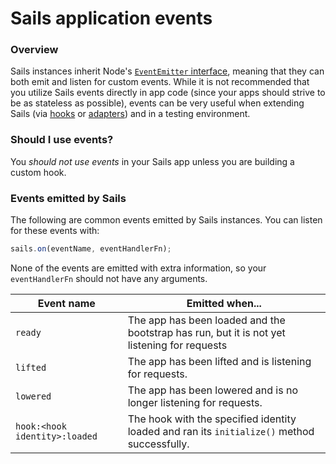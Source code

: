 # Sails application events

### Overview

Sails instances inherit Node's [`EventEmitter` interface](https://nodejs.org/api/events.html#events_class_eventemitter), meaning that they can both emit and listen for custom events.  While it is not recommended that you utilize Sails events directly in app code (since your apps should strive to be as stateless as possible), events can be very useful when extending Sails (via [hooks](http://sailsjs.org/documentation/concepts/extending-sails/hooks) or [adapters](http://sailsjs.org/documentation/concepts/extending-sails/adapters)) and in a testing environment.

### Should I use events?

You _should not use events_ in your Sails app unless you are building a custom hook.

### Events emitted by Sails

The following are common events emitted by Sails instances.  You can listen for these events with:

```javascript
sails.on(eventName, eventHandlerFn);
```

None of the events are emitted with extra information, so your `eventHandlerFn` should not have any arguments.

| Event name | Emitted when... |
|------------| ----------------|
| `ready`    | The app has been loaded and the bootstrap has run, but it is not yet listening for requests |
| `lifted`   | The app has been lifted and is listening for requests. |
| `lowered`  | The app has been lowered and is no longer listening for requests. |
| `hook:<hook identity>:loaded` | The hook with the specified identity loaded and ran its `initialize()` method successfully.  |

<!--
### Using `sails.emit` for virtual requests

You may occasionally wish to simulate requests to a Sails app without starting an actual http server--this is often useful in testing environments.  You can do this by loading the app with [`sails.load()`](http://sailsjs.org/documentation/reference/application/sails-load) rather than [`sails.lift()`](http://sailsjs.org/documentation/reference/application/sails-lift) and then sending a `router:request` event to the app:

```javascript
sails.emit('router:request', requestObj, responseObj)
```

When using this method to make requests, you are responsible for supplying appropriate values for the [request object]() (such as the URL, method and body) and the [response object]() (such as implementations for the `send` method).

##### Example

Send a virtual request to the `POST /user` route and log the response

```javascript
sails.emit('router:request', {
  url: '/user',
  method: 'post',
  body: {
     name: 'joe',
     age: 25
  }
}, {
  send: function(data) {
     console.log("Server responded with: ", data);
  }
});
```
-->
<docmeta name="displayName" value="Events">
